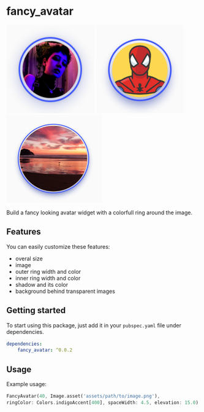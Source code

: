 <!-- 
This README describes the package. If you publish this package to pub.dev,
this README's contents appear on the landing page for your package.

For information about how to write a good package README, see the guide for
[writing package pages](https://dart.dev/guides/libraries/writing-package-pages). 

For general information about developing packages, see the Dart guide for
[creating packages](https://dart.dev/guides/libraries/create-library-packages)
and the Flutter guide for
[developing packages and plugins](https://flutter.dev/developing-packages). 
-->

# fancy_avatar

<html>
    <img src='https://github.com/pabello/flutter_fancy_avatar/blob/main/assets/example2.png' width='230' height='230'/>
    <img src='https://github.com/pabello/flutter_fancy_avatar/blob/main/assets/example1.png' width='230' height='230'/>
    <img src='https://github.com/pabello/flutter_fancy_avatar/blob/main/assets/example3.png' width='250' height='230'/>
</html>

Build a fancy looking avatar widget with a colorfull ring around the image.

## Features

You can easily customize these features:
- overal size
- image
- outer ring width and color
- inner ring width and color
- shadow and its color
- background behind transparent images

## Getting started

To start using this package, just add it in your `pubspec.yaml` file under dependencies.
```yaml
dependencies:
    fancy_avatar: ^0.0.2
```

## Usage

Example usage:

```dart
FancyAvatar(40, Image.asset('assets/path/to/image.png'),
ringColor: Colors.indigoAccent[400], spaceWidth: 4.5, elevation: 15.0)
```
